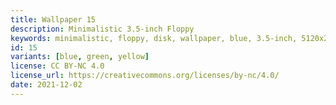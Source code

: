 ```yaml
---
title: Wallpaper 15
description: Minimalistic 3.5-inch Floppy 
keywords: minimalistic, floppy, disk, wallpaper, blue, 3.5-inch, 5120x2880, desktop, wallpapers
id: 15
variants: [blue, green, yellow]
license: CC BY-NC 4.0
license_url: https://creativecommons.org/licenses/by-nc/4.0/
date: 2021-12-02
---
```

